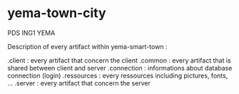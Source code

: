 # yema-town-city

PDS ING1 YEMA

Description of every artifact within yema-smart-town :

  .client : every artifact that concern the client
  .common : every artifact that is shared between client and server
  .connection : informations about database connection (login)
  .ressources : every ressources including pictures, fonts, ...
  .server : every artifact that concern the server 
